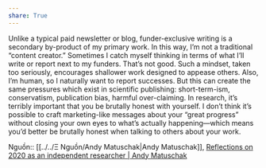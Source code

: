 ```yaml
---  
share: True  
---  
```

Unlike a typical paid newsletter or blog, funder-exclusive writing is a secondary by-product of my primary work. In this way, I’m not a traditional “content creator.” Sometimes I catch myself thinking in terms of what I’ll write or report next to my funders. That’s not good. Such a mindset, taken too seriously, encourages shallower work designed to appease others. Also, I’m human, so I naturally want to report successes. But this can create the same pressures which exist in scientific publishing: short-term-ism, conservatism, publication bias, harmful over-claiming. In research, it’s terribly important that you be brutally honest with yourself. I don’t think it’s possible to craft marketing-like messages about your “great progress” without closing your own eyes to what’s actually happening—which means you’d better be brutally honest when talking to others about your work.  
  
Nguồn:: [[../../Ξ Nguồn/Andy Matuschak|Andy Matuschak]], [Reflections on 2020 as an independent researcher | Andy Matuschak](https://andymatuschak.org/2020/)